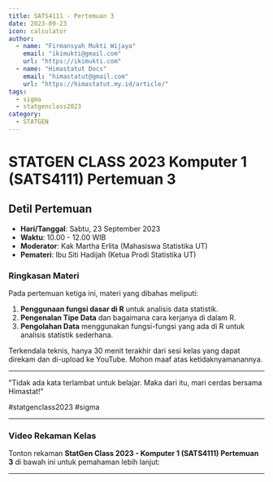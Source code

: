 ```yaml
--- 
title: SATS4111 - Pertemuan 3
date: 2023-09-23
icon: calculator
author:
  - name: "Firmansyah Mukti Wijaya"
    email: "ikimukti@gmail.com"
    url: "https://ikimukti.com"
  - name: "Himastatut Docs"
    email: "himastatut@gmail.com"
    url: "https://himastatut.my.id/article/"
tags:
  - sigma
  - statgenclass2023
category: 
  - STATGEN
--- 
```


# STATGEN CLASS 2023 Komputer 1 (SATS4111) Pertemuan 3

## Detil Pertemuan

- **Hari/Tanggal**: Sabtu, 23 September 2023
- **Waktu**: 10.00 - 12.00 WIB
- **Moderator**: Kak Martha Erlita (Mahasiswa Statistika UT)
- **Pemateri**: Ibu Siti Hadijah (Ketua Prodi Statistika UT)

### Ringkasan Materi
Pada pertemuan ketiga ini, materi yang dibahas meliputi:
1. **Penggunaan fungsi dasar di R** untuk analisis data statistik.
2. **Pengenalan Tipe Data** dan bagaimana cara kerjanya di dalam R.
3. **Pengolahan Data** menggunakan fungsi-fungsi yang ada di R untuk analisis statistik sederhana.

Terkendala teknis, hanya 30 menit terakhir dari sesi kelas yang dapat direkam dan di-upload ke YouTube. Mohon maaf atas ketidaknyamanannya.

--- 

"Tidak ada kata terlambat untuk belajar. Maka dari itu, mari cerdas bersama Himastat!"

#statgenclass2023 #sigma

--- 

### Video Rekaman Kelas
Tonton rekaman **StatGen Class 2023 - Komputer 1 (SATS4111) Pertemuan 3** di bawah ini untuk pemahaman lebih lanjut:

<VidStack
  src="youtube/YosH3cpp8xE"
  title="StatGen Class 2023 - Komputer 1 (SATS4111) Pertemuan 3"
/>

--- 



<GitContributors />
<GitChangelog />